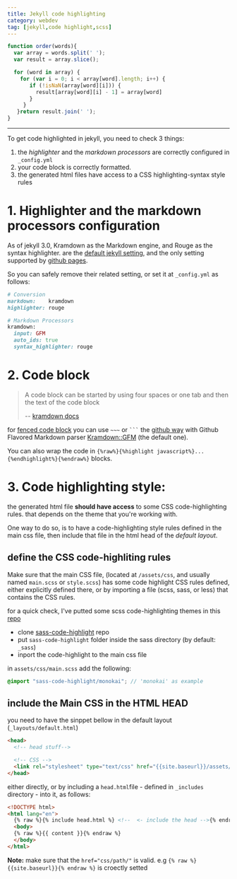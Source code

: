 ```yaml
---
title: Jekyll code highlighting
category: webdev
tag: [jekyll,code highlight,scss]
---
```


```javascript
function order(words){
  var array = words.split(' ');
  var result = array.slice();

  for (word in array) {
    for (var i = 0; i < array[word].length; i++) {
       if (!isNaN(array[word][i])) {
         result[array[word][i] - 1] = array[word]
       }
     }
   }return result.join(' ');
}
```

---

To get code highlighted in jekyll, you need to check 3 things:

1. the _highlighter_ and the _markdown processors_ are correctly configured in `_config.yml`
2. your code block is correctly formatted.
3. the generated html files have access to a CSS highlighting-syntax style rules

# 1. Highlighter and the markdown processors configuration

As of jekyll 3.0, Kramdown as the Markdown engine, and Rouge as the syntax highlighter. are the [default jekyll setting][3], and the only setting supported by [github pages][4].

So you can safely remove their related setting, or set it at  `_config.yml` as follows:

```ruby
# Conversion
markdown:    kramdown
highlighter: rouge

# Markdown Processors
kramdown:
  input: GFM
  auto_ids: true
  syntax_highlighter: rouge
```

# 2. Code block

> A code block can be started by using four spaces or one tab and then the text of the code block
>
> -- [kramdown docs][6]

for [fenced code block][7] you can use `~~~` or <code>```</code> the  [github way][9] with Github Flavored Markdown parser [Kramdown::GFM][8] (the default one).

You can also wrap the code in `{%raw%}{%highlight javascript%}... {%endhighlight%}{%endraw%}` blocks.

# 3. Code highlighting style:

the generated html file **should have access** to some CSS code-highlighting rules. that depends on the theme that you're working with.

One way to do so, is to have a code-highlighting style rules defined in the main css file, then include that file in the html head of the _default layout_.

## define the CSS code-highliting rules

Make sure that the main CSS file, (located at `/assets/css`, and usually named `main.scss` or `style.scss`) has some code highlight CSS rules defined, either explicitly defined there, or by importing a file (scss, sass, or less) that contains the CSS rules.

for a quick check, I've putted some scss code-highlighting themes in this [repo][5]

- clone [sass-code-highlight][5] repo
- put `sass-code-highlight` folder inside  the sass directory (by default: `_sass`)
- inport the code-highlight to the main css file

in `assets/css/main.scss` add the following:

```scss
@import "sass-code-highlight/monokai"; // 'monokai' as example
```

## include the Main CSS in the HTML HEAD

you need to have the sinppet bellow in the default layout (`_layouts/default.html`)

```html
<head>
  <!-- head stuff-->

  <!-- CSS -->
  <link rel="stylesheet" type="text/css" href="{{site.baseurl}}/assets/css/main.css"> <!-- IMPORTANT -->
</head>
```

either directly, or by including a `head.html`file - defined in `_includes` directory - into it, as follows:

```html
<!DOCTYPE html>
<html lang="en">
  {% raw %}{% include head.html %} <!--  <- include the head -->{% endraw %}
  <body>
  {% raw %}{{ content }}{% endraw %}
  </body>
</html>
```

**Note:** make sure that the `href="css/path/"` is valid. e.g `{% raw %}{{site.baseurl}}{% endraw %}` is croectly setted

[3]: https://jekyllrb.com/docs/configuration/
[4]: https://github.com/blog/2100-github-pages-now-faster-and-simpler-with-jekyll-3-0
[5]: https://github.com/yaitloutou/sass-code-highlight
[6]: https://kramdown.gettalong.org/syntax.html#code-blocks
[7]: https://kramdown.gettalong.org/syntax.html#fenced-code-blocks
[8]: https://kramdown.gettalong.org/parser/gfm.html
[9]: https://github.com/adam-p/markdown-here/wiki/Markdown-Cheatsheet#code-and-syntax-highlighting
